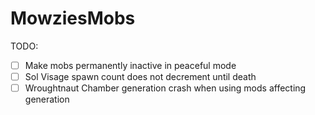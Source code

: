 # MowziesMobs #
TODO:  
* [ ] Make mobs permanently inactive in peaceful mode
* [ ] Sol Visage spawn count does not decrement until death
* [ ] Wroughtnaut Chamber generation crash when using mods affecting generation
